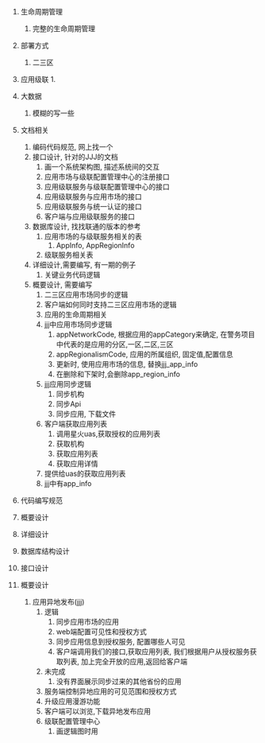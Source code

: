 
1. 生命周期管理
	1. 完整的生命周期管理
2. 部署方式
	1. 二三区
3. 应用级联
	1. 
4. 大数据
	1. 模糊的写一些

1. 文档相关
	1. 编码代码规范, 网上找一个
	2. 接口设计, 针对的JJJ的文档
		1. 画一个系统架构图, 描述系统间的交互
		2. 应用市场与级联配置管理中心的注册接口
		3. 应用级联服务与级联配置管理中心的接口
		4. 应用级联服务与应用市场的接口
		5. 应用级联服务与统一认证的接口
		6. 客户端与应用级联服务的接口
	3. 数据库设计, 找找联通的版本的参考
		1. 应用市场的与级联服务相关的表
			1. AppInfo, AppRegionInfo
		2. 级联服务相关表
	4. 详细设计,需要编写, 有一期的例子
		1. 关键业务代码逻辑
	5. 概要设计, 需要编写
		1. 二三区应用市场同步的逻辑
		2. 客户端如何同时支持二三区应用市场的逻辑
		3. 应用的生命周期相关
		4. jjj中应用市场同步逻辑
			1. appNetworkCode, 根据应用的appCategory来确定, 在警务项目中代表的是应用的分区,一区,二区,三区
			2. appRegionalismCode, 应用的所属组织, 固定值,配置信息
			3. 更新时, 使用应用市场的信息, 替换jjj_app_info
			4. 在删除和下架时,会删除app_region_info
		5. jjj应用同步逻辑
			1. 同步机构
			2. 同步Api
			3. 同步应用, 下载文件
		6. 客户端获取应用列表
			1. 调用星火uas,获取授权的应用列表
			2. 获取机构
			3. 获取应用列表
			4. 获取应用详情
		7. 提供给uas的获取应用列表
		8. jjj中有app_info
2. 代码编写规范
3. 概要设计
4. 详细设计
5. 数据库结构设计
6. 接口设计

1. 概要设计
	1. 应用异地发布(jjj)
		1. 逻辑
			1. 同步应用市场的应用
			2. web端配置可见性和授权方式
			3. 同步应用信息到授权服务, 配置哪些人可见
			4. 客户端调用我们的接口,获取应用列表, 我们根据用户从授权服务获取列表, 加上完全开放的应用,返回给客户端
		2. 未完成
			1. 没有界面展示同步过来的其他省份的应用
		3. 服务端控制异地应用的可见范围和授权方式
		4. 升级应用漫游功能
		5. 客户端可以浏览,下载异地发布应用
		6. 级联配置管理中心
			1. 画逻辑图时用